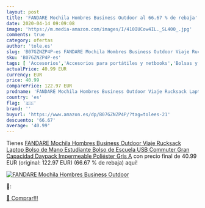 ```yaml
---
layout: post
title: 'FANDARE Mochila Hombres Business Outdoor al 66.67 % de rebaja'
date: 2020-04-14 09:09:08
image: 'https://m.media-amazon.com/images/I/410IUCow4IL._SL400_.jpg'
comments: true
category: ofertas
author: 'tole.es'
slug: 'B07GZNZP4P-es FANDARE Mochila Hombres Business Outdoor Viaje Rucksack...'
sku: 'B07GZNZP4P-es'
tags: [ 'Accesorios','Accesorios para portátiles y netbooks','Bolsas y fundas para portátiles y netbooks','Informática','Juegos y Accesorios para PC','Mochilas para portátiles y netbooks','Videojuegos','mochila', ]
actualPrice: 40.99 EUR
currency: EUR
price: 40.99
comparePrice: 122.97 EUR
prodname: 'FANDARE Mochila Hombres Business Outdoor Viaje Rucksack Laptop Bolso de Mano Estudiante Bolso de Escuela USB Commuter Gran Capacidad Daypack Impermeable Poliéster Gris A'
country: 'es'
flag: '🇪🇸'
brand: ''
buyurl: 'https://www.amazon.es/dp/B07GZNZP4P/?tag=tolees-21'
descuento: '66.67'
average: '40.99'
---
```


Tienes [FANDARE Mochila Hombres Business Outdoor Viaje Rucksack Laptop Bolso de Mano Estudiante Bolso de Escuela USB Commuter Gran Capacidad Daypack Impermeable Poliéster Gris A](https://www.amazon.es/dp/B07GZNZP4P/?tag=tolees-21) con precio final de  40.99 EUR (original: 122.97 EUR) (66.67 %  de rebaja) aqui!

[![FANDARE Mochila Hombres Business Outdoor](https://m.media-amazon.com/images/I/410IUCow4IL._SL400_.jpg)](https://www.amazon.es/dp/B07GZNZP4P/?tag=tolees-21)

🔎:


[🛒 Comprar!!!](https://www.amazon.es/dp/B07GZNZP4P/?tag=tolees-21)
